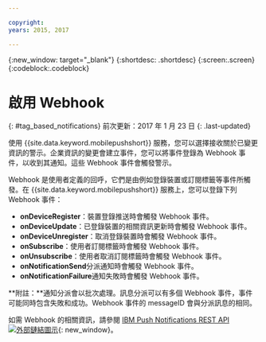 ```yaml
---

copyright:
years: 2015, 2017

---
```


{:new_window: target="_blank"}
{:shortdesc: .shortdesc}
{:screen:.screen}
{:codeblock:.codeblock}

# 啟用 Webhook 
{: #tag_based_notifications}
前次更新：2017 年 1 月 23 日
{: .last-updated}


使用 {{site.data.keyword.mobilepushshort}} 服務，您可以選擇接收關於已變更資訊的警示。企業資訊的變更會建立事件，您可以將事件登錄為 Webhook 事件，以收到其通知。這些 Webhook 事件會觸發警示。 

Webhook 是使用者定義的回呼，它們是由例如登錄裝置或訂閱標籤等事件所觸發。在 {{site.data.keyword.mobilepushshort}} 服務上，您可以登錄下列 Webhook 事件： 

- **onDeviceRegister**：裝置登錄推送時會觸發 Webhook 事件。
- **onDeviceUpdate**：已登錄裝置的相關資訊更新時會觸發 Webhook 事件。
- **onDeviceUnregister**：取消登錄裝置時會觸發 Webhook 事件。 
- **onSubscribe**：使用者訂閱標籤時會觸發 Webhook 事件。
- **onUnsubscribe**：使用者取消訂閱標籤時會觸發 Webhook 事件。
- **onNotificationSend**分派通知時會觸發 Webhook 事件。
- **onNotificationFailure**通知失敗時會觸發 Webhook 事件。


**附註：**通知分派會以批次處理。訊息分派可以有多個 Webhook 事件，事件可能同時包含失敗和成功。Webhook 事件的 messageID 會與分派訊息的相同。 

如需 Webhook 的相關資訊，請參閱 [IBM Push Notifications REST API ![外部鏈結圖示](../../icons/launch-glyph.svg "外部鏈結圖示")](https://mobile.{DomainName}/imfpush/#/webhooks){: new_window}。

